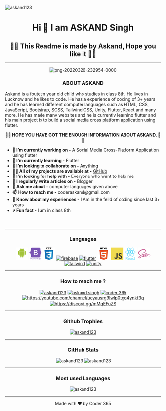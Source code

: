 <!DOCTYPE html>
<html>
  <head>
    <meta http-equiv="content-type" content="text/html; charset=utf-8" />
    <title>Readme</title>
  </head>
  <body>
    <p align="left"> <img src="https://komarev.com/ghpvc/?username=askand123&label=Profile%20views&color=0e75b6&style=flat" alt="askand123" /> </p>
    <h1 align="center">Hi 👋 I am ASKAND Singh </h1>
    <h2 align="center">🙂🙂 This Readme is made by Askand, Hope you like it 🙂🙂</h2>
    <hr />
    <p align="center"><img width="100%" height="300px" src="https://i.ibb.co/3Y1V3tf/png-20220326-232954-0000.png" alt="png-20220326-232954-0000" border="0"></p>
    <h3 align="center">ABOUT ASKAND</h3>
    <p>Askand is a fouteen year old child who studies in class 8th. He lives in Lucknow and he likes to code. He has a experience of coding of 3+ years and he has learned different computer languages such as HTML, CSS, JavaScript, Bootstrap, SCSS, Tailwind CSS, Unity, Flutter, React and many more. He has made many websites and he is currently learning flutter and his main project is to build a social media cross platform application using flutter.</p><p align="center"><b>🤠🤠 HOPE YOU HAVE GOT THE ENOUGH INFORMATION ABOUT ASKAND. 🤠🤠</b></p>
    <ul>
      <li><b>🔭 I’m currently working on -</b> A Social Media Cross-Platform Application using flutter</li>
      <li><b>🌱 I’m currently learning -</b> Flutter</li>
      <li><b>👯 I’m looking to collaborate on -</b> Anything</li>
      <li><b>👨‍💻 All of my projects are available at -</b> <a href="https://github.com/Askand123">GitHub</a></li>
      <li><b>🤝 I’m looking for help with -</b> Everyone who want to help me</li>
      <li><b>📝 I regularly write articles on -</b> Blogger</li>
      <li><b>💬 Ask me about -</b> computer languages given above</li>
      <li><b>📫 How to reach me -</b> coderaskand@gmail.com</li>
      <li><b>📄 Know about my experiences -</b> I Am in the feild of coding since last 3+ years</li>
      <li><b>⚡ Fun fact - </b>I am in class 8th</li>
    </ul>
    <br />
    <hr />
    <h3 align="center">Languages</h3>
    <p align="center"> <a href="https://developer.android.com" target="_blank" rel="noreferrer"> <img src="https://raw.githubusercontent.com/devicons/devicon/master/icons/android/android-original-wordmark.svg" alt="android" width="40" height="40"/></a> <a href="https://getbootstrap.com" target="_blank" rel="noreferrer"> <img src="https://raw.githubusercontent.com/devicons/devicon/master/icons/bootstrap/bootstrap-plain-wordmark.svg" alt="bootstrap" width="40" height="40"/></a> <a href="https://www.w3schools.com/css/" target="_blank" rel="noreferrer"> <img src="https://raw.githubusercontent.com/devicons/devicon/master/icons/css3/css3-original-wordmark.svg" alt="css3" width="40" height="40"/></a> <a href="https://firebase.google.com/" target="_blank" rel="noreferrer"> <img src="https://www.vectorlogo.zone/logos/firebase/firebase-icon.svg" alt="firebase" width="40" height="40"/></a> <a href="https://flutter.dev" target="_blank" rel="noreferrer"> <img src="https://www.vectorlogo.zone/logos/flutterio/flutterio-icon.svg" alt="flutter" width="40" height="40"/></a> <a href="https://www.w3.org/html/" target="_blank" rel="noreferrer"> <img src="https://raw.githubusercontent.com/devicons/devicon/master/icons/html5/html5-original-wordmark.svg" alt="html5" width="40" height="40"/></a> <a href="https://developer.mozilla.org/en-US/docs/Web/JavaScript" target="_blank" rel="noreferrer"> <img src="https://raw.githubusercontent.com/devicons/devicon/master/icons/javascript/javascript-original.svg" alt="javascript" width="40" height="40"/></a> <a href="https://reactjs.org/" target="_blank" rel="noreferrer"> <img src="https://raw.githubusercontent.com/devicons/devicon/master/icons/react/react-original-wordmark.svg" alt="react" width="40" height="40"/></a> <a href="https://sass-lang.com" target="_blank" rel="noreferrer"> <img src="https://raw.githubusercontent.com/devicons/devicon/master/icons/sass/sass-original.svg" alt="sass" width="40" height="40"/></a> <a href="https://tailwindcss.com/" target="_blank" rel="noreferrer"> <img src="https://www.vectorlogo.zone/logos/tailwindcss/tailwindcss-icon.svg" alt="tailwind" width="40" height="40"/></a> <a href="https://unity.com/" target="_blank" rel="noreferrer"> <img src="https://www.vectorlogo.zone/logos/unity3d/unity3d-icon.svg" alt="unity" width="40" height="40"/></a> </p>
<hr />
  <h3 align="center">How to reach me ?</h3>
  <p align="center">
<a href="https://codepen.io/askand123" target="blank"><img align="center" src="https://raw.githubusercontent.com/rahuldkjain/github-profile-readme-generator/master/src/images/icons/Social/codepen.svg" alt="askand123" height="30" width="40" /></a>
<a href="https://www.linkedin.com/in/askand-singh-716465234/" target="blank"><img align="center" src="https://raw.githubusercontent.com/rahuldkjain/github-profile-readme-generator/master/src/images/icons/Social/linked-in-alt.svg" alt="askand singh" height="30" width="40" /></a>
<a href="https://stackoverflow.com/users/18511214/askand-singh" target="blank"><img align="center" src="https://raw.githubusercontent.com/rahuldkjain/github-profile-readme-generator/master/src/images/icons/Social/stack-overflow.svg" alt="coder 365" height="30" width="40" /></a>
<a href="https://youtube.com/channel/UCyaUsRG9LWLp0tgO4YNKF3Q" target="blank"><img align="center" src="https://raw.githubusercontent.com/rahuldkjain/github-profile-readme-generator/master/src/images/icons/Social/youtube.svg" alt="https://youtube.com/channel/ucyausrg9lwlp0tgo4ynkf3q" height="30" width="40" /></a>
<a href="https://discord.gg/CWT2bDfh4W" target="blank"><img align="center" src="https://raw.githubusercontent.com/rahuldkjain/github-profile-readme-generator/master/src/images/icons/Social/discord.svg" alt="https://discord.gg/mMqEFuZS" height="30" width="40" /></a>
</p>
<hr />
<h3 align="center">Github Trophies</h3>
<p align="center"> <a href="https://github.com/ryo-ma/github-profile-trophy"><img src="https://github-profile-trophy.vercel.app/?username=askand123" alt="askand123" /></a> </p>
<hr />
<h3 align="center">GitHub Stats</h3>
<p align="center">&nbsp;<img align="center" src="https://github-readme-stats.vercel.app/api?username=askand123&show_icons=true&locale=en" alt="askand123" />
<img align="center" src="https://github-readme-streak-stats.herokuapp.com/?user=askand123&" alt="askand123" /></p>
<hr />
<h3 align="center">Most used Languages</h3>
<p align="center"><img src="https://github-readme-stats.vercel.app/api/top-langs?username=askand123&show_icons=true&locale=en&layout=compact" alt="askand123" /></p>
<hr />
<p align="center">Made with ❤ by Coder 365</p>
</body>
</html>
